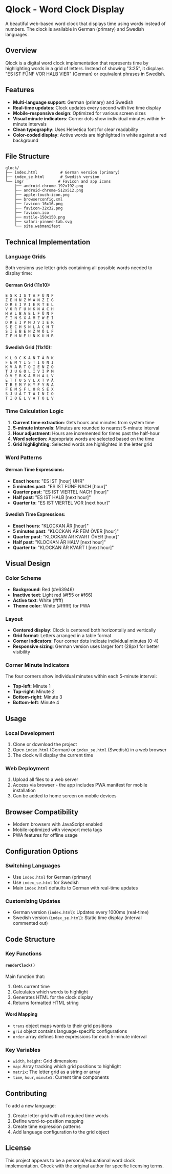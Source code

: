 # Qlock - Word Clock Display

A beautiful web-based word clock that displays time using words instead of numbers. The clock is available in German (primary) and Swedish languages.

## Overview

Qlock is a digital word clock implementation that represents time by highlighting words in a grid of letters. Instead of showing "3:25", it displays "ES IST FÜNF VOR HALB VIER" (German) or equivalent phrases in Swedish.

## Features

- **Multi-language support**: German (primary) and Swedish
- **Real-time updates**: Clock updates every second with live time display
- **Mobile-responsive design**: Optimized for various screen sizes
- **Visual minute indicators**: Corner dots show individual minutes within 5-minute intervals
- **Clean typography**: Uses Helvetica font for clear readability
- **Color-coded display**: Active words are highlighted in white against a red background

## File Structure

```
qlock/
├── index.html          # German version (primary)
├── index_se.html       # Swedish version
└── img/               # Favicon and app icons
    ├── android-chrome-192x192.png
    ├── android-chrome-512x512.png
    ├── apple-touch-icon.png
    ├── browserconfig.xml
    ├── favicon-16x16.png
    ├── favicon-32x32.png
    ├── favicon.ico
    ├── mstile-150x150.png
    ├── safari-pinned-tab.svg
    └── site.webmanifest
```

## Technical Implementation

### Language Grids

Both versions use letter grids containing all possible words needed to display time:

#### German Grid (11x10):
```
E S K I S T A F Ü N F
Z E H N Z W A N Z I G
D R E I V I E R T E L
V O R F U N K N A C H
H A L B A E L F Ü N F
E I N S X A M Z W E I
D R E I P M J V I E R
S E C H S N L A C H T
S I E B E N Z W Ö L F
Z E H N E U N K U H R
```

#### Swedish Grid (11x10):
```
K L O C K A N T Ä R K
F E M Y I S T I O N I
K V A R T Q I E N Z O 
T J U G O L I V I P M 
Ö V E R K A M H A L V
E T T U S V L X T V Å
T R E M Y K Y F Y R A
F E M S F L O R S E X
S J U Ä T T A I N I O
T I O E L V A T O L V
```

### Time Calculation Logic

1. **Current time extraction**: Gets hours and minutes from system time
2. **5-minute intervals**: Minutes are rounded to nearest 5-minute interval
3. **Hour adjustment**: Hours are incremented for times past the half-hour
4. **Word selection**: Appropriate words are selected based on the time
5. **Grid highlighting**: Selected words are highlighted in the letter grid

### Word Patterns

#### German Time Expressions:
- **Exact hours**: "ES IST [hour] UHR"
- **5 minutes past**: "ES IST FÜNF NACH [hour]"
- **Quarter past**: "ES IST VIERTEL NACH [hour]"
- **Half past**: "ES IST HALB [next hour]"
- **Quarter to**: "ES IST VIERTEL VOR [next hour]"

#### Swedish Time Expressions:
- **Exact hours**: "KLOCKAN ÄR [hour]"
- **5 minutes past**: "KLOCKAN ÄR FEM ÖVER [hour]"
- **Quarter past**: "KLOCKAN ÄR KVART ÖVER [hour]"
- **Half past**: "KLOCKAN ÄR HALV [next hour]"
- **Quarter to**: "KLOCKAN ÄR KVART I [next hour]"

## Visual Design

### Color Scheme
- **Background**: Red (#e63946)
- **Inactive text**: Light red (#f55 or #f66)
- **Active text**: White (#fff)
- **Theme color**: White (#ffffff) for PWA

### Layout
- **Centered display**: Clock is centered both horizontally and vertically
- **Grid format**: Letters arranged in a table format
- **Corner indicators**: Four corner dots indicate individual minutes (0-4)
- **Responsive sizing**: German version uses larger font (28px) for better visibility

### Corner Minute Indicators
The four corners show individual minutes within each 5-minute interval:
- **Top-left**: Minute 1
- **Top-right**: Minute 2  
- **Bottom-right**: Minute 3
- **Bottom-left**: Minute 4

## Usage

### Local Development
1. Clone or download the project
2. Open `index.html` (German) or `index_se.html` (Swedish) in a web browser
3. The clock will display the current time

### Web Deployment
1. Upload all files to a web server
2. Access via browser - the app includes PWA manifest for mobile installation
3. Can be added to home screen on mobile devices

## Browser Compatibility
- Modern browsers with JavaScript enabled
- Mobile-optimized with viewport meta tags
- PWA features for offline usage

## Configuration Options

### Switching Languages
- Use `index.html` for German (primary)
- Use `index_se.html` for Swedish
- Main `index.html` defaults to German with real-time updates

### Customizing Updates
- German version (`index.html`): Updates every 1000ms (real-time)
- Swedish version (`index_se.html`): Static time display (interval commented out)

## Code Structure

### Key Functions

#### `renderClock()`
Main function that:
1. Gets current time
2. Calculates which words to highlight
3. Generates HTML for the clock display
4. Returns formatted HTML string

#### Word Mapping
- `trans` object maps words to their grid positions
- `grid` object contains language-specific configurations
- `order` array defines time expressions for each 5-minute interval

### Key Variables
- `width`, `height`: Grid dimensions
- `map`: Array tracking which grid positions to highlight
- `matrix`: The letter grid as a string or array
- `time`, `hour`, `minute5`: Current time components

## Contributing

To add a new language:
1. Create letter grid with all required time words
2. Define word-to-position mapping
3. Create time expression patterns
4. Add language configuration to the grid object

## License

This project appears to be a personal/educational word clock implementation. Check with the original author for specific licensing terms.
